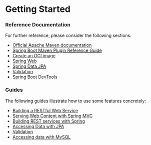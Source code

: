 # Getting Started

### Reference Documentation
For further reference, please consider the following sections:

* [Official Apache Maven documentation](https://maven.apache.org/guides/index.html)
* [Spring Boot Maven Plugin Reference Guide](https://docs.spring.io/spring-boot/docs/3.3.0.BUILD-SNAPSHOT/maven-plugin/reference/html/)
* [Create an OCI image](https://docs.spring.io/spring-boot/docs/3.3.0.BUILD-SNAPSHOT/maven-plugin/reference/html/#build-image)
* [Spring Web](https://docs.spring.io/spring-boot/docs/3.3.0.BUILD-SNAPSHOT/reference/htmlsingle/index.html#web)
* [Spring Data JPA](https://docs.spring.io/spring-boot/docs/3.3.0.BUILD-SNAPSHOT/reference/htmlsingle/index.html#data.sql.jpa-and-spring-data)
* [Validation](https://docs.spring.io/spring-boot/docs/3.3.0.BUILD-SNAPSHOT/reference/htmlsingle/index.html#io.validation)
* [Spring Boot DevTools](https://docs.spring.io/spring-boot/docs/3.3.0.BUILD-SNAPSHOT/reference/htmlsingle/index.html#using.devtools)

### Guides
The following guides illustrate how to use some features concretely:

* [Building a RESTful Web Service](https://spring.io/guides/gs/rest-service/)
* [Serving Web Content with Spring MVC](https://spring.io/guides/gs/serving-web-content/)
* [Building REST services with Spring](https://spring.io/guides/tutorials/rest/)
* [Accessing Data with JPA](https://spring.io/guides/gs/accessing-data-jpa/)
* [Validation](https://spring.io/guides/gs/validating-form-input/)
* [Accessing data with MySQL](https://spring.io/guides/gs/accessing-data-mysql/)

